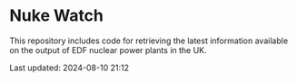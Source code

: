 # Nuke Watch

This repository includes code for retrieving the latest information available on the output of EDF nuclear power plants in the UK.

Last updated: 2024-08-10 21:12
